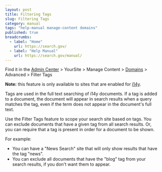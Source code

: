 ```yaml
---
layout: post
title: Filtering Tags
slug: Filtering Tags
category: manual
tags: "help-manual manage-content domains"
published: true
breadcrumbs:
  - label: "Home"
    url: https://search.gov/
  - label: "Help Manual"
    url: https://search.gov/manual/
---
```


Find it in the [Admin Center](https://search.usa.gov/sites/) > YourSite > Manage Content > [Domains](/manual/domains.html) > Advanced > Filter Tags

**Note:** this feature is only available to sites that are enabled for [i14y](/developer/i14y.html).

Tags are used in the full text searching of i14y documents. If a tag is added to a document, the document will appear in search results when a query matches the tag, even if the term does not appear in the document's full text.

Use the Filter Tags feature to scope your search site based on tags. You can exclude documents that have a given tag from all search results. Or, you can require that a tag is present in order for a document to be shown.

For example:
* You can have a "News Search" site that will only show results that have the tag "news".
* You can exclude all documents that have the "blog" tag from your search results, if you don't want them to appear.
